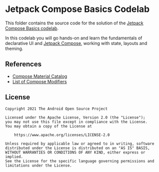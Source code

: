 # Jetpack Compose Basics Codelab

This folder contains the source code for the solution of the
[Jetpack Compose Basics codelab](http://developer.android.com/codelabs/jetpack-compose-basics).

In this codelab you will go hands-on and learn the fundamentals of declarative
UI and [Jetpack Compose](http://developer.android.com/jetpack/compose), working
with state, layouts and theming.

## References

* [Compose Material Catalog](http://play.google.com/store/apps/details?id=androidx.compose.material.catalog)
* [List of Compose Modifiers](http://developer.android.com/jetpack/compose/modifiers-list)

## License

```
Copyright 2021 The Android Open Source Project

Licensed under the Apache License, Version 2.0 (the "License");
you may not use this file except in compliance with the License.
You may obtain a copy of the License at

    https://www.apache.org/licenses/LICENSE-2.0

Unless required by applicable law or agreed to in writing, software
distributed under the License is distributed on an "AS IS" BASIS,
WITHOUT WARRANTIES OR CONDITIONS OF ANY KIND, either express or implied.
See the License for the specific language governing permissions and
limitations under the License.
```

